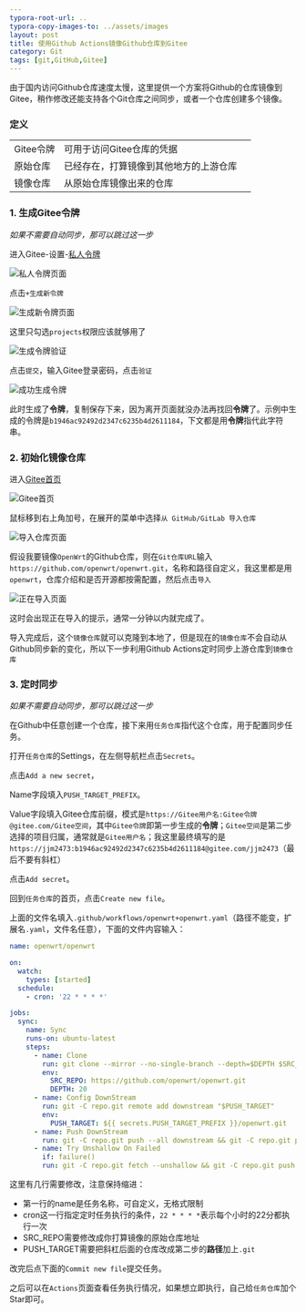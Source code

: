 ```yaml
---
typora-root-url: ..
typora-copy-images-to: ../assets/images
layout: post
title: 使用Github Actions镜像Github仓库到Gitee
category: Git
tags: [git,GitHub,Gitee]
---
```


由于国内访问Github仓库速度太慢，这里提供一个方案将Github的仓库镜像到Gitee，稍作修改还能支持各个Git仓库之间同步，或者一个仓库创建多个镜像。

### 定义

|           |                                        |      |
| --------- | -------------------------------------- | ---- |
| Gitee令牌 | 可用于访问Gitee仓库的凭据              |      |
| 原始仓库  | 已经存在，打算镜像到其他地方的上游仓库 |      |
| 镜像仓库  | 从原始仓库镜像出来的仓库               |      |



### 1. 生成Gitee令牌

*如果不需要自动同步，那可以跳过这一步*

进入Gitee-设置-[私人令牌](https://gitee.com/profile/personal_access_tokens)

![私人令牌页面](/assets/images/image-20200302223217152.png)

点击`+生成新令牌`

![生成新令牌页面](/assets/images/image-20200302223613886.png)

这里只勾选`projects`权限应该就够用了

![生成令牌验证](/assets/images/image-20200302223724503.png)

点击`提交`，输入Gitee登录密码，点击`验证`

![成功生成令牌](/assets/images/image-20200302223915999.png)

此时生成了**令牌**，复制保存下来，因为离开页面就没办法再找回**令牌**了。示例中生成的令牌是`b1946ac92492d2347c6235b4d2611184`，下文都是用**令牌**指代此字符串。

### 2. 初始化镜像仓库

进入[Gitee首页](https://gitee.com/)

![Gitee首页](/assets/images/image-20200302221201595.png)



鼠标移到右上角加号，在展开的菜单中选择`从 GitHub/GitLab 导入仓库`

![导入仓库页面](/assets/images/image-20200302221317392.png)

假设我要镜像`OpenWrt`的Github仓库，则在`Git仓库URL`输入 `https://github.com/openwrt/openwrt.git`，名称和路径自定义，我这里都是用`openwrt`，仓库介绍和是否开源都按需配置，然后点击`导入`

![正在导入页面](/assets/images/image-20200302221337996.png)

这时会出现正在导入的提示，通常一分钟以内就完成了。

导入完成后，这个`镜像仓库`就可以克隆到本地了，但是现在的`镜像仓库`不会自动从Github同步新的变化，所以下一步利用Github Actions定时同步上游仓库到`镜像仓库`

### 3. 定时同步

*如果不需要自动同步，那可以跳过这一步*

在Github中任意创建一个仓库，接下来用`任务仓库`指代这个仓库，用于配置同步任务。

打开`任务仓库`的Settings，在左侧导航栏点击`Secrets`。

点击`Add a new secret`，

Name字段填入`PUSH_TARGET_PREFIX`。

Value字段填入Gitee仓库前缀，模式是`https://Gitee用户名:Gitee令牌@gitee.com/Gitee空间`，其中`Gitee令牌`即第一步生成的**令牌**；`Gitee空间`是第二步选择的项目归属，通常就是`Gitee用户名`；我这里最终填写的是 `https://jjm2473:b1946ac92492d2347c6235b4d2611184@gitee.com/jjm2473`（最后不要有斜杠）

点击`Add secret`。

回到`任务仓库`的首页，点击`Create new file`。

上面的文件名填入`.github/workflows/openwrt+openwrt.yaml`（路径不能变，扩展名`.yaml`，文件名任意），下面的文件内容输入：

[//]: # "{% raw %}"
```yaml
name: openwrt/openwrt

on:
  watch:
    types: [started]
  schedule:
    - cron: '22 * * * *'

jobs:
  sync:
    name: Sync
    runs-on: ubuntu-latest
    steps:
      - name: Clone
        run: git clone --mirror --no-single-branch --depth=$DEPTH $SRC_REPO repo.git
        env:
          SRC_REPO: https://github.com/openwrt/openwrt.git
          DEPTH: 20
      - name: Config DownStream
        run: git -C repo.git remote add downstream "$PUSH_TARGET"
        env:
          PUSH_TARGET: ${{ secrets.PUSH_TARGET_PREFIX }}/openwrt.git
      - name: Push DownStream
        run: git -C repo.git push --all downstream && git -C repo.git push --tags downstream
      - name: Try Unshallow On Failed
        if: failure()
        run: git -C repo.git fetch --unshallow && git -C repo.git push --mirror downstream

```
[//]: # "{% endraw %}"

这里有几行需要修改，注意保持缩进：

* 第一行的name是任务名称，可自定义，无格式限制
* cron这一行指定定时任务执行的条件，`22 * * * *`表示每个小时的22分都执行一次
* SRC_REPO需要修改成你打算镜像的原始仓库地址
* PUSH_TARGET需要把斜杠后面的仓库改成第二步的**路径**加上`.git`

改完后点下面的`Commit new file`提交任务。

之后可以在`Actions`页面查看任务执行情况，如果想立即执行，自己给`任务仓库`加个Star即可。